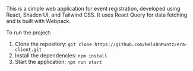This is a simple web application for event registration, developed using React, Shadcn UI, and Tailwind CSS. It uses React Query for data fetching and is built with Webpack.

To run the project:

1. Clone the repository: `git clone https://github.com/Nels0nMuntz/era-client.git`
2. Install the dependencies: `npm install`
3. Start the application: `npm run start`
